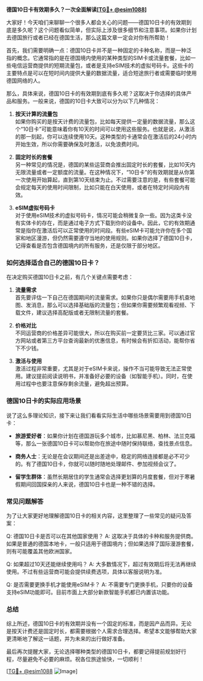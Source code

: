 **德国10日卡有效期多久？一次全面解读[[TG💪+ @esim1088](https://t.me/s/esim1088)]**

大家好！今天咱们来聊聊一个很多人都会关心的问题——德国10日卡的有效期到底是多久呢？这个问题看似简单，但实际上涉及很多细节和注意事项。如果你计划去德国旅行或者已经在德国生活，那么这篇文章一定会对你有所帮助！

首先，我们需要明确一点：德国10日卡并不是一种固定的卡种名称，而是一种泛指的概念。它通常指的是在德国境内使用的某种类型的SIM卡或流量套餐，比如一些电信运营商提供的短期流量包，或者是支持eSIM技术的虚拟号码卡。这些卡的主要特点是可以在短时间内提供大量的数据流量，适合短途旅行者或需要临时使用德国网络的人。

那么，具体来说，德国10日卡的有效期到底有多久呢？这取决于你选择的具体产品和服务。一般来说，德国的10日卡大致可以分为以下几种情况：

1. **按天计算的流量包**  
   如果你购买的是按天计费的流量包，比如每天提供一定量的数据流量，那么这个“10日卡”可能意味着你有10天的时间可以使用这些服务。也就是说，从激活的那一刻起，你可以连续使用10天。这种类型的卡通常会在激活后的24小时内开始生效，所以你需要确保及时激活，以免浪费时间。

2. **固定时长的套餐**  
   另一种常见的情况是，德国的某些运营商会推出固定时长的套餐，比如10天内无限流量或者一定额度的流量。在这种情况下，“10日卡”的有效期就是从你第一次使用开始算起，直到第10天结束为止。不过需要注意的是，有些套餐可能会规定每天的使用时间限制，比如只能在白天使用，或者在特定时间段内有效。

3. **eSIM虚拟号码卡**  
   对于使用eSIM技术的虚拟号码卡，情况可能会稍微复杂一些。因为这类卡没有实体卡的存在，而是通过电子方式下载到你的设备中。因此，它的有效期通常是指你在激活后可以正常使用的时间段。有些eSIM卡可能允许你在多个国家和地区漫游，但仍然需要遵守当地的使用规则。如果你选择了德国10日卡，记得查看是否包含德国境内的所有服务，还是仅限于部分地区。

### **如何选择适合自己的德国10日卡？**

在决定购买德国10日卡之前，有几个关键点需要考虑：

1. **流量需求**  
   首先要评估一下自己在德国期间的流量需求。如果你只是偶尔需要用手机查地图、发消息，那么可以选择基础版的流量包；但如果你需要频繁观看视频、下载文件，建议选择高配版或者无限制流量的套餐。

2. **价格对比**  
   不同运营商的价格差异可能很大，所以在购买前一定要货比三家。可以通过官方网站或者第三方平台查询最新的优惠信息，有时候会有折扣活动，能帮你省下不少钱。

3. **激活与使用**  
   激活过程非常重要，尤其是对于eSIM卡来说，操作不当可能导致无法正常使用。建议提前阅读说明书，并准备好必要的设备（如智能手机）。同时，在使用过程中也要注意保存剩余流量，避免超出预算。

### **德国10日卡的实际应用场景**

说了这么多理论知识，接下来让我们看看实际生活中哪些场景需要用到德国10日卡：

- **旅游爱好者**：如果你计划在德国游玩多个城市，比如慕尼黑、柏林、法兰克福等，那么一张德国10日卡可以帮助你在旅途中随时保持联络，查找景点信息。
  
- **商务人士**：无论是在会议期间还是出差途中，稳定的网络连接都是必不可少的。有了德国10日卡，你就可以随时随地处理邮件、参加视频会议了。

- **留学生群体**：虽然长期居住的学生通常会选择更划算的月度套餐，但对于寒暑假期间回国探亲的人来说，德国10日卡也是一种不错的选择。

### **常见问题解答**

为了让大家更好地理解德国10日卡的相关内容，这里整理了一些常见的疑问及答案：

Q: 德国10日卡是否可以在其他国家使用？
A: 这取决于具体的卡种和服务提供商。如果是普通的德国本地卡，一般只适用于德国境内；但如果选择了国际漫游套餐，则有可能覆盖其他欧洲国家。

Q: 如果超过10天还能继续使用吗？
A: 大多数情况下，超过有效期后将无法再继续使用。不过有些运营商可能会提供续费选项，具体以客服说明为准。

Q: 是否需要更换手机才能使用eSIM卡？
A: 不需要专门更换手机，只要你的设备支持eSIM功能即可。目前市面上大部分新款智能手机都已内置该功能。

### **总结**

综上所述，德国10日卡的有效期并没有一个固定的标准，而是因产品而异。无论是按天计费还是固定时长，都需要根据个人需求合理选择。希望本文能够帮助大家更清晰地了解这一话题，并为未来的出行做好准备。

最后再次提醒大家，无论选择哪种类型的德国10日卡，都要记得提前规划好行程，尽量避免不必要的麻烦。祝各位旅途愉快，一切顺利！

[[TG💪+ @esim1088](https://t.me/s/esim1088) ![Image](https://i.postimg.cc/4NQfJmqS/Snipaste-2025-05-13-00-14-12.png)]